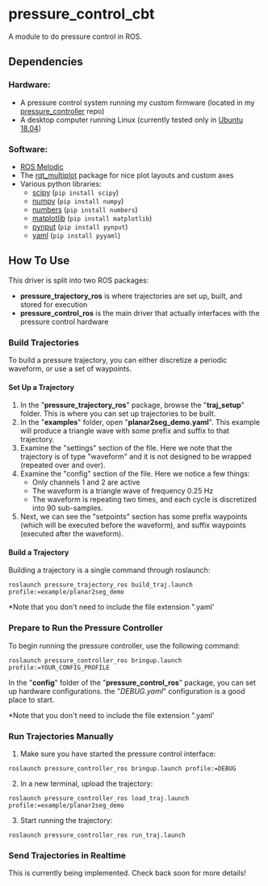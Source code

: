 # pressure_control_cbt
A module to do pressure control in ROS.

## Dependencies
### Hardware:
- A pressure control system running my custom firmware (located in my [pressure_controller](https://github.com/cbteeple/pressure_controller) repo)
- A desktop computer running Linux (currently tested only in [Ubuntu 18.04](https://ubuntu.com/download/desktop))

### Software:
- [ROS Melodic](http://wiki.ros.org/melodic/Installation)
- The [rqt_multiplot](http://wiki.ros.org/rqt_multiplot) package for nice plot layouts and custom axes
- Various python libraries:
	- [scipy](https://www.scipy.org/) (`pip install scipy`)
	- [numpy](https://www.numpy.org/) (`pip install numpy`)
	- [numbers](https://docs.python.org/2/library/numbers.html) (`pip install numbers`)
	- [matplotlib](https://matplotlib.org/) (`pip install matplotlib`)
	- [pynput](https://pypi.org/project/pynput/) (`pip install pynput`)
	- [yaml](https://pyyaml.org/wiki/PyYAMLDocumentation) (`pip install pyyaml`)

## How To Use
This driver is split into two ROS packages:
- **pressure_trajectory_ros** is where trajectories are set up, built, and stored for execution
- **pressure_control_ros** is the main driver that actually interfaces with the pressure control hardware

### Build Trajectories
To build a pressure trajectory, you can either discretize a periodic waveform, or use a set of waypoints.

#### Set Up a Trajectory
1. In the "**pressure_trajectory_ros**" package, browse the "**traj_setup**" folder. This is where you can set up trajectories to be built.
2. In the "**examples**" folder, open "**planar2seg_demo.yaml**". This example will produce a triangle wave with some prefix and suffix to that trajectory.
3. Examine the "settings" section of the file. Here we note that the trajectory is of type "waveform" and it is not designed to be wrapped (repeated over and over).
4. Examine the "config" section of the file. Here we notice a few things:
	- Only channels 1 and 2 are active
	- The waveform is a triangle wave of frequency 0.25 Hz
	- The waveform is repeating two times, and each cycle is discretized into 90 sub-samples.
5. Next, we can see the "setpoints" section has some prefix waypoints (which will be executed before the waveform), and suffix waypoints (executed after the waveform).

#### Build a Trajectory
Building a trajectory is a single command through roslaunch:

`roslaunch pressure_trajectory_ros build_traj.launch profile:=example/planar2seg_demo`

*Note that you don't need to include the file extension ".yaml'

### Prepare to Run the Pressure Controller
To begin running the pressure controller, use the following command:

`roslaunch pressure_controller_ros bringup.launch profile:=YOUR_CONFIG_PROFILE`

In the "**config**" folder of the "**pressure_control_ros**" package, you can set up hardware configurations. the "*DEBUG.yaml*" configuration is a good place to start.

*Note that you don't need to include the file extension ".yaml'


### Run Trajectories Manually
1. Make sure you have started the pressure control interface: 

`roslaunch pressure_controller_ros bringup.launch profile:=DEBUG`

2. In a new terminal, upload the trajectory:

`roslaunch pressure_controller_ros load_traj.launch profile:=example/planar2seg_demo`

3. Start running the trajectory:

`roslaunch pressure_controller_ros run_traj.launch`

### Send Trajectories in Realtime
This is currently being implemented. Check back soon for more details!
